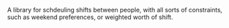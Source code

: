 A library for schdeuling shifts between people, with all sorts of constraints, such as weekend preferences, or weighted worth of shift.

